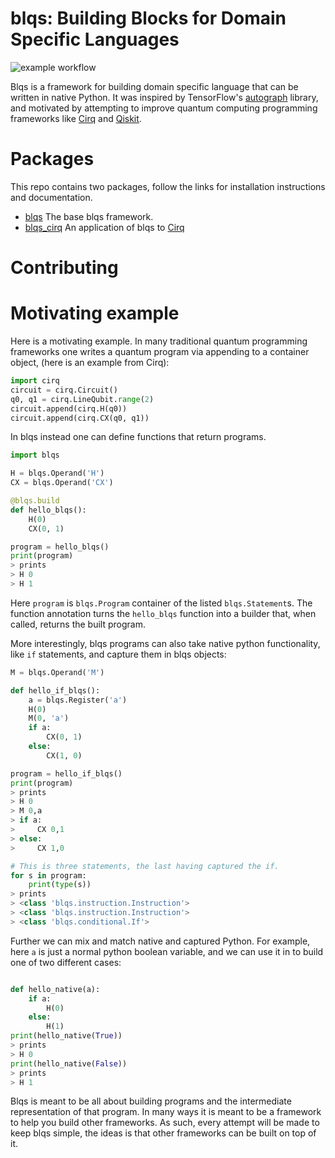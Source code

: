 # blqs: Building Blocks for Domain Specific Languages

![example workflow](https://github.com/ionq/blqs/actions/workflows/blqs-ci.yml/badge.svg)

Blqs is a framework for building domain specific language that can be written in native Python.
It was inspired by TensorFlow's
[autograph](https://blog.tensorflow.org/2018/07/autograph-converts-python-into-tensorflow-graphs.html)
library, and motivated by attempting to improve quantum computing programming frameworks like
[Cirq](https://quantumai.google/cirq) and [Qiskit](https://qiskit.org).

# Packages

This repo contains two packages, follow the links for installation instructions and documentation.

* [blqs](blqs) The base blqs framework.
* [blqs_cirq](blqs_cirq) An application of blqs to [Cirq](https://quantumai.google/cirq)

# Contributing



# Motivating example

Here is a motivating example.  In many traditional quantum programming frameworks one writes
a quantum program via appending to a container object, (here is an example from Cirq):
```python
import cirq
circuit = cirq.Circuit()
q0, q1 = cirq.LineQubit.range(2)
circuit.append(cirq.H(q0))
circuit.append(cirq.CX(q0, q1))
```
In blqs instead one can define functions that return programs.
```python
import blqs

H = blqs.Operand('H')
CX = blqs.Operand('CX')

@blqs.build
def hello_blqs():
    H(0)
    CX(0, 1)

program = hello_blqs()
print(program)
> prints
> H 0
> H 1
```
Here `program` is `blqs.Program` container of the listed `blqs.Statement`s. The
function annotation turns the `hello_blqs` function into a builder that,
 when called, returns the built program.

More interestingly, blqs programs can also take native python functionality,
like `if` statements, and capture them in blqs objects:
```python
M = blqs.Operand('M')

def hello_if_blqs():
    a = blqs.Register('a')
    H(0)
    M(0, 'a')
    if a:
        CX(0, 1)
    else:
        CX(1, 0)

program = hello_if_blqs()
print(program)
> prints
> H 0
> M 0,a
> if a:
>     CX 0,1
> else:
>     CX 1,0

# This is three statements, the last having captured the if.
for s in program:
    print(type(s))
> prints
> <class 'blqs.instruction.Instruction'>
> <class 'blqs.instruction.Instruction'>
> <class 'blqs.conditional.If'>
```

Further we can mix and match native and captured Python. For example,
here `a` is just a normal python boolean variable, and we
can use it in to build one of two different cases:
```python

def hello_native(a):
    if a:
        H(0)
    else:
        H(1)
print(hello_native(True))
> prints
> H 0
print(hello_native(False))
> prints
> H 1
```

Blqs is meant to be all about building programs and the intermediate representation
of that program.  In many ways it is meant to be a framework to help you build other
frameworks.  As such, every attempt will be made to keep blqs simple, the ideas is that other
frameworks can be built on top of it.
